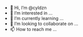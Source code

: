 - 👋 Hi, I’m @cyldzn
- 👀 I’m interested in ...
- 🌱 I’m currently learning ...
- 💞️ I’m looking to collaborate on ...
- 📫 How to reach me ...

<!---
cyldzn/cyldzn is a ✨ special ✨ repository because its `README.md` (this file) appears on your GitHub profile.
You can click the Preview link to take a look at your changes.
--->
